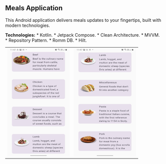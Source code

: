 ## Meals Application
This Android application delivers meals updates to your fingertips, built with modern technologies.

**Technologies:**
    * Kotlin.
    * Jetpack Compose.
    * Clean Architecture.
    * MVVM.
    * Repository Pattern.
    * Romm DB.
    * Hilt.
<table>
  <tr>
    <td><img src="https://github.com/sherifelkady70/Meals-Application/blob/master/WhatsApp%20Image%202024-05-11%20at%2023.52.26_7824c502.jpg" alt="Image 1" width="200" height="350"></td>
    <td><img src="https://github.com/sherifelkady70/Meals-Application/blob/master/WhatsApp%20Image%202024-05-11%20at%2023.52.26_d040c53f.jpg" alt="Image 2" width="200" height="350"></td>
  </tr>
</table>

